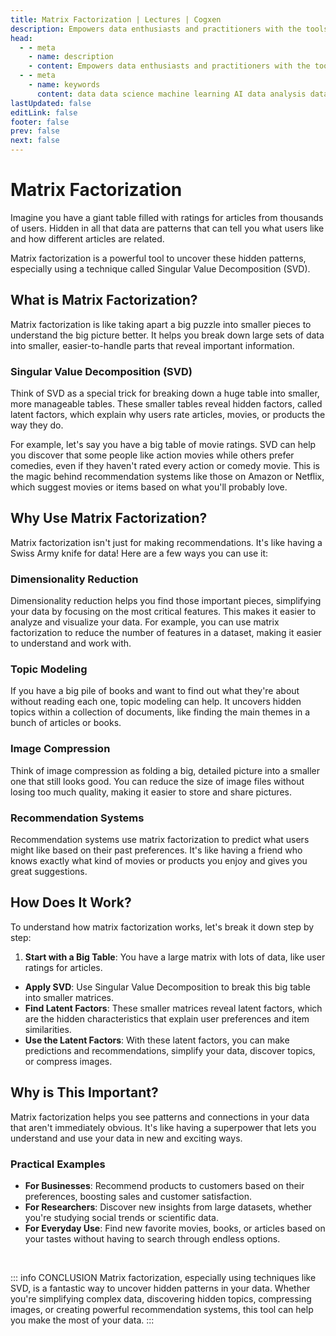 ```yaml
---
title: Matrix Factorization | Lectures | Cogxen
description: Empowers data enthusiasts and practitioners with the tools and knowledge to unlock the potential of data.
head:
  - - meta
    - name: description
    - content: Empowers data enthusiasts and practitioners with the tools and knowledge to unlock the potential of data.
  - - meta
    - name: keywords
      content: data data science machine learning AI data analysis data-driven data enthusiasts data practitioners
lastUpdated: false
editLink: false
footer: false
prev: false
next: false
---
```


# Matrix Factorization

Imagine you have a giant table filled with ratings for articles from thousands of users. Hidden in all that data are patterns that can tell you what users like and how different articles are related.

Matrix factorization is a powerful tool to uncover these hidden patterns, especially using a technique called Singular Value Decomposition (SVD).

## What is Matrix Factorization?

Matrix factorization is like taking apart a big puzzle into smaller pieces to understand the big picture better. It helps you break down large sets of data into smaller, easier-to-handle parts that reveal important information.

### Singular Value Decomposition (SVD)

Think of SVD as a special trick for breaking down a huge table into smaller, more manageable tables. These smaller tables reveal hidden factors, called latent factors, which explain why users rate articles, movies, or products the way they do.

For example, let's say you have a big table of movie ratings. SVD can help you discover that some people like action movies while others prefer comedies, even if they haven't rated every action or comedy movie. This is the magic behind recommendation systems like those on Amazon or Netflix, which suggest movies or items based on what you'll probably love.

## Why Use Matrix Factorization?

Matrix factorization isn't just for making recommendations. It's like having a Swiss Army knife for data! Here are a few ways you can use it:

### Dimensionality Reduction

Dimensionality reduction helps you find those important pieces, simplifying your data by focusing on the most critical features. This makes it easier to analyze and visualize your data. For example, you can use matrix factorization to reduce the number of features in a dataset, making it easier to understand and work with.

### Topic Modeling

If you have a big pile of books and want to find out what they're about without reading each one, topic modeling can help. It uncovers hidden topics within a collection of documents, like finding the main themes in a bunch of articles or books.

### Image Compression

Think of image compression as folding a big, detailed picture into a smaller one that still looks good. You can reduce the size of image files without losing too much quality, making it easier to store and share pictures.

### Recommendation Systems

Recommendation systems use matrix factorization to predict what users might like based on their past preferences. It's like having a friend who knows exactly what kind of movies or products you enjoy and gives you great suggestions.

## How Does It Work?

To understand how matrix factorization works, let's break it down step by step:

1. **Start with a Big Table**: You have a large matrix with lots of data, like user ratings for articles.

- **Apply SVD**: Use Singular Value Decomposition to break this big table into smaller matrices.
- **Find Latent Factors**: These smaller matrices reveal latent factors, which are the hidden characteristics that explain user preferences and item similarities.
- **Use the Latent Factors**: With these latent factors, you can make predictions and recommendations, simplify your data, discover topics, or compress images.

## Why is This Important?

Matrix factorization helps you see patterns and connections in your data that aren't immediately obvious. It's like having a superpower that lets you understand and use your data in new and exciting ways.

### Practical Examples

- **For Businesses**: Recommend products to customers based on their preferences, boosting sales and customer satisfaction.
- **For Researchers**: Discover new insights from large datasets, whether you're studying social trends or scientific data.
- **For Everyday Use**: Find new favorite movies, books, or articles based on your tastes without having to search through endless options.

<br />

::: info CONCLUSION
Matrix factorization, especially using techniques like SVD, is a fantastic way to uncover hidden patterns in your data. Whether you're simplifying complex data, discovering hidden topics, compressing images, or creating powerful recommendation systems, this tool can help you make the most of your data.
:::
